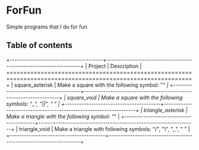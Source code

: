 # ForFun
Simple programs that I do for fun

## Table of contents
+---------------------------------------+-------------------------------------------------------------------+
| Project								| Description														|
+=======================================+===================================================================+
| square_asterisk						| Make a square with the following symbol: "*"						|
+---------------------------------------+-------------------------------------------------------------------+
| square_void							| Make a square with the following symbols: "_", "||", " "			|
+----------------------------------------+------------------------------------------------------------------+
| triangle_asterisk                      | Make a triangle with the following symbol: "*"					|
+----------------------------------------+------------------------------------------------------------------+
| triangle_void                          | Make a triangle with following symbols: "/", "\\", "_", " "		|
+----------------------------------------+------------------------------------------------------------------+
